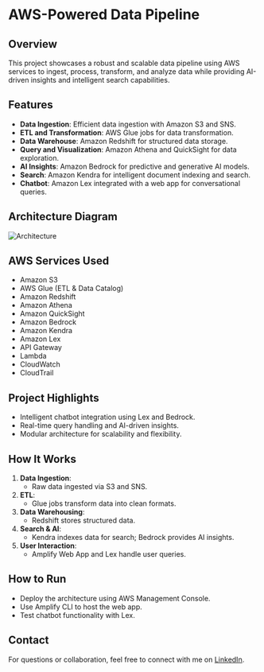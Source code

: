 # AWS-Powered Data Pipeline

## Overview
This project showcases a robust and scalable data pipeline using AWS services to ingest, process, transform, and analyze data while providing AI-driven insights and intelligent search capabilities.

## Features
- **Data Ingestion**: Efficient data ingestion with Amazon S3 and SNS.
- **ETL and Transformation**: AWS Glue jobs for data transformation.
- **Data Warehouse**: Amazon Redshift for structured data storage.
- **Query and Visualization**: Amazon Athena and QuickSight for data exploration.
- **AI Insights**: Amazon Bedrock for predictive and generative AI models.
- **Search**: Amazon Kendra for intelligent document indexing and search.
- **Chatbot**: Amazon Lex integrated with a web app for conversational queries.

## Architecture Diagram
![Architecture](path/to/your/diagram.png)

## AWS Services Used
- Amazon S3
- AWS Glue (ETL & Data Catalog)
- Amazon Redshift
- Amazon Athena
- Amazon QuickSight
- Amazon Bedrock
- Amazon Kendra
- Amazon Lex
- API Gateway
- Lambda
- CloudWatch
- CloudTrail

## Project Highlights
- Intelligent chatbot integration using Lex and Bedrock.
- Real-time query handling and AI-driven insights.
- Modular architecture for scalability and flexibility.

## How It Works
1. **Data Ingestion**:
   - Raw data ingested via S3 and SNS.
2. **ETL**:
   - Glue jobs transform data into clean formats.
3. **Data Warehousing**:
   - Redshift stores structured data.
4. **Search & AI**:
   - Kendra indexes data for search; Bedrock provides AI insights.
5. **User Interaction**:
   - Amplify Web App and Lex handle user queries.

## How to Run
- Deploy the architecture using AWS Management Console.
- Use Amplify CLI to host the web app.
- Test chatbot functionality with Lex.

## Contact
For questions or collaboration, feel free to connect with me on [LinkedIn]([your-linkedin-url](https://www.linkedin.com/in/sasankh-reddy-nandipati-bb38912a0/)).

